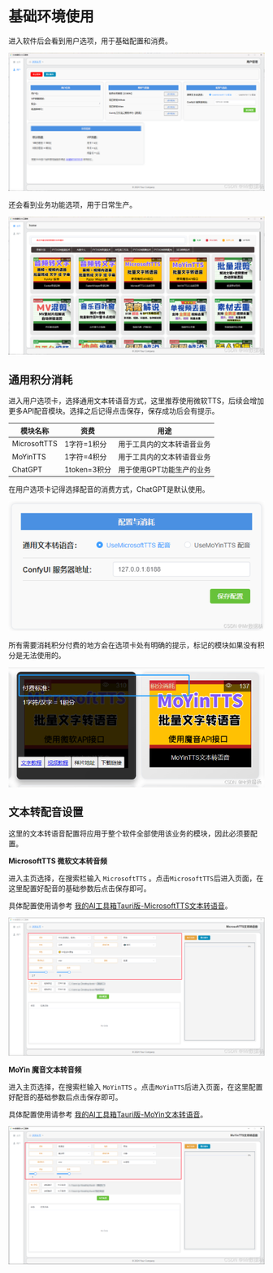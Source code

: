 # 基础环境使用

进入软件后会看到用户选项，用于基础配置和消费。

![在这里插入图片描述](./assets/c61286e3280242ed88b4c334d834de2f.png)

还会看到业务功能选项，用于日常生产。

![在这里插入图片描述](./assets/2f76d4856fa84bb082b506763a432556.png)

## 通用积分消耗

进入用户选项卡，选择通用文本转语音方式，这里推荐使用微软TTS，后续会增加更多API配音模块。选择之后记得点击保存，保存成功后会有提示。

| 模块名称     | 资费         | 用途                       |
| ------------ | ------------ | -------------------------- |
| MicrosoftTTS | 1字符=1积分  | 用于工具内的文本转语音业务 |
| MoYinTTS     | 1字符=4积分  | 用于工具内的文本转语音业务 |
| ChatGPT      | 1token=3积分 | 用于使用GPT功能生产的业务  |

在用户选项卡记得选择配音的消费方式，ChatGPT是默认使用。

![在这里插入图片描述](./assets/94819f203e8044c39cd052efecf45317.png)

所有需要消耗积分付费的地方会在选项卡处有明确的提示，标记的模块如果没有积分是无法使用的。

![在这里插入图片描述](./assets/953eadca692040f19b936ab3f8d3823e.png)
## 文本转配音设置

这里的文本转语音配置将应用于整个软件全部使用该业务的模块，因此必须要配置。

**MicrosoftTTS 微软文本转音频** 

进入主页选择，在搜索栏输入 `MicrosoftTTS` 。点击`MicrosoftTTS`后进入页面，在这里配置好配音的基础参数后点击保存即可。

具体配置使用请参考 [我的AI工具箱Tauri版-MicrosoftTTS文本转语音](https://datayang.blog.csdn.net/article/details/142327534)。

![在这里插入图片描述](./assets/3dfde88fb70048b883610b6d2f860756.png)


**MoYin 魔音文本转音频** 

进入主页选择，在搜索栏输入 `MoYinTTS` 。点击`MoYinTTS`后进入页面，在这里配置好配音的基础参数后点击保存即可。

具体配置使用请参考 [我的AI工具箱Tauri版-MoYin文本转语音](https://datayang.blog.csdn.net/article/details/142327784)。

![在这里插入图片描述](./assets/9dbc130f099e413c9842e8e97e3b421e.png)